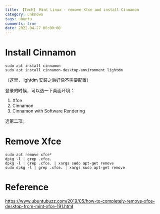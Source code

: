 ```yaml
---
title: 【Tech】 Mint Linux - remove Xfce and install Cinnamon
category: unknown
tags: ubuntu
comments: true
date: 2022-04-27 00:00:00
---
```



# Install Cinnamon

    sudo apt install cinnamon
    sudo apt install cinnamon-desktop-environment lightdm

（这里，lightdm 安装之后好像不需要配置）

登录的时候，可以选一下桌面环境：

1. Xfce
2. Cinnamon
3. Cinnamon with Software Rendering

选第二项。

# Remove Xfce

    sudo apt remove xfce*
    dpkg -l | grep .xfce. 
    dpkg -l | grep .xfce. | xargs sudo apt-get remove
    sudo dpkg -l | grep .xfce. | xargs sudo apt-get remove

# Reference

https://www.ubuntubuzz.com/2019/05/how-to-completely-remove-xfce-desktop-from-mint-xfce-191.html
